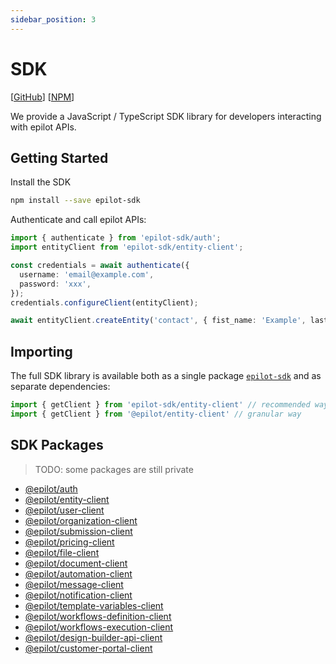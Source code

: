 ```yaml
---
sidebar_position: 3
---
```


# SDK

[[GitHub](https://github.com/epilot-dev/sdk-js)]
[[NPM](https://www.npmjs.com/package/epilot-sdk)]

We provide a JavaScript / TypeScript SDK library for developers interacting with epilot APIs.

## Getting Started

Install the SDK

```sh
npm install --save epilot-sdk
```

Authenticate and call epilot APIs:

```typescript
import { authenticate } from 'epilot-sdk/auth';
import entityClient from 'epilot-sdk/entity-client';

const credentials = await authenticate({
  username: 'email@example.com',
  password: 'xxx',
});
credentials.configureClient(entityClient);

await entityClient.createEntity('contact', { fist_name: 'Example', last_name: 'Contact' });
```

## Importing

The full SDK library is available both as a single package [`epilot-sdk`](https://www.npmjs.com/package/epilot-sdk) and as separate dependencies:

```typescript
import { getClient } from 'epilot-sdk/entity-client' // recommended way
import { getClient } from '@epilot/entity-client' // granular way
```

## SDK Packages

> TODO: some packages are still private

- [@epilot/auth](https://www.npmjs.com/package/@epilot/auth)
- [@epilot/entity-client](https://www.npmjs.com/package/@epilot/entity-client)
- [@epilot/user-client](https://www.npmjs.com/package/@epilot/user-client)
- [@epilot/organization-client](https://www.npmjs.com/package/@epilot/organization-client)
- [@epilot/submission-client](https://www.npmjs.com/package/@epilot/submission-client)
- [@epilot/pricing-client](https://www.npmjs.com/package/@epilot/pricing-client)
- [@epilot/file-client](https://www.npmjs.com/package/@epilot/file-client)
- [@epilot/document-client](https://www.npmjs.com/package/@epilot/document-client)
- [@epilot/automation-client](https://www.npmjs.com/package/@epilot/automation-client)
- [@epilot/message-client](https://www.npmjs.com/package/@epilot/message-client)
- [@epilot/notification-client](https://www.npmjs.com/package/@epilot/notification-client)
- [@epilot/template-variables-client](https://www.npmjs.com/package/@epilot/template-variables-client)
- [@epilot/workflows-definition-client](https://www.npmjs.com/package/@epilot/workflows-definition-client)
- [@epilot/workflows-execution-client](https://www.npmjs.com/package/@epilot/workflows-execution-client)
- [@epilot/design-builder-api-client](https://www.npmjs.com/package/@epilot/design-builder-api-client)
- [@epilot/customer-portal-client](https://www.npmjs.com/package/@epilot-sdk/customer-portal-client)
